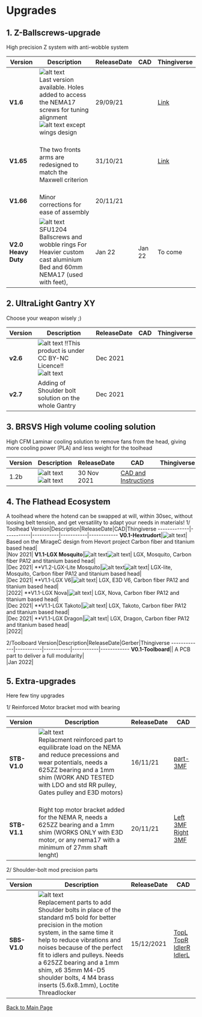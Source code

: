 # Upgrades


## 1. Z-Ballscrews-upgrade
High precision Z system with anti-wobble system 

Version|Description|ReleaseDate|CAD|Thingiverse
-------------|-----------|-----------|-----------|------------
**V1.6**|![alt text](/image/Complete.png)<br> Last version available. Holes added to access the NEMA17 screws for tuning alignment           ![alt text](/image/license.png) except wings design|29/09/21|| [Link](https://www.thingiverse.com/thing:4978199)
**V1.65**|<br> The two fronts arms are redesigned to match the Maxwell criterion |31/10/21|| [Link](https://www.thingiverse.com/thing:4978199)
**V1.66**|<br> Minor corrections for ease of assembly |20/11/21|| 
**V2.0 Heavy Duty**|![alt text](/image/heavy.png)<br> SFU1204 Ballscrews and wobble rings For Heavier custom cast aluminium Bed and 60mm NEMA17 (used with feet),|Jan 22|Jan 22| To come


## 2. UltraLight Gantry XY
Choose your weapon wisely ;)

Version|Description|ReleaseDate|CAD|Thingiverse
-------------|-----------|-----------|-----------|------------
**v2.6**|![alt text](/image/gantry.png) !!This product is under CC BY-NC Licence!! ![alt text](/image/license.png) <br> |Dec 2021|
**v2.7**| Adding of Shoulder bolt solution on the whole Gantry <br> |Dec 2021|



## 3. BRSVS High volume cooling solution
High CFM Laminar cooling solution to remove fans from the head, giving more cooling power (PLA) and less weight for the toolhead

Version|Description|ReleaseDate|CAD|Thingiverse
-------------|-----------|-----------|-----------|------------
1.2b|![alt text](/image/BRSVS1.png) ![alt text](/image/license.png)<br> |30 Nov 2021| [CAD and Instructions](https://github.com/FlorentBroise/RatRig-Upgrades/blob/main/BRSVS.md)

## 4. The Flathead Ecosystem
A toolhead where the hotend can be swapped at will, within 30sec, without loosing belt tension, and get versatility to adapt your needs in materials!
1/ Toolhead
Version|Description|ReleaseDate|CAD|Thingiverse
-------------|-----------|-----------|-----------|------------
**V0.1-Hextrudort**|![alt text](/image/flathead.png)| Based on the MirageC design from Hevort project
Carbon fiber and titanium based head| <br>|Nov 2021|
**V1.1-LGX Mosquito**|![alt text](/image/mosquito.png)![alt text](/image/license.png)| LGX, Mosquito, Carbon fiber PA12 and titanium based head| <br>|Dec 2021|
**V1.2-LGX-Lite Mosquito|![alt text](/image/flathead3.png)![alt text](/image/license.png)| LGX-lite, Mosquito, Carbon fiber PA12 and titanium based head| <br>|Dec 2021|
**V1.1-LGX V6|![alt text](/image/license.png)| LGX, E3D V6, Carbon fiber PA12 and titanium based head| <br>|2022|
**V1.1-LGX Nova|![alt text](/image/nova.png)| LGX, Nova, Carbon fiber PA12 and titanium based head| <br>|Dec 2021|
**V1.1-LGX Takoto|![alt text](/image/takoto.png)| LGX, Takoto, Carbon fiber PA12 and titanium based head| <br>|Dec 2021|
**V1.1-LGX Dragon|![alt text](/image/license.png)| LGX, Dragon, Carbon fiber PA12 and titanium based head| <br>|2022|

2/Toolboard
Version|Description|ReleaseDate|Gerber|Thingiverse
-------------|-----------|-----------|-----------|------------
**V0.1-Toolboard**|| A PCB part to deliver a full modularity| <br>|Jan 2022|

## 5. Extra-upgrades
Here few tiny upgrades

1/ Reinforced Motor bracket mod with bearing

Version|Description|ReleaseDate|CAD
-------------|-----------|-----------|-----------
**STB-V1.0**|![alt text](/image/Bracket.png)<br> Replacment reinforced part to equilibrate load on the NEMA and reduce precessions and wear potentials, needs a 625ZZ bearing and a 1mm shim (WORK AND TESTED with LDO and std RR pulley, Gates pulley and E3D motors)|16/11/21|[part-3MF](https://github.com/FlorentBroise/BRS-Printers-Mod/raw/main/cad/Bracket.3mf)
**STB-V1.1**|<br> Right top motor bracket added for the NEMA R, needs a 625ZZ bearing and a 1mm shim (WORKS ONLY with E3D motor, or any nema17 with a minimum of 27mm shaft lenght)|20/11/21|[Left 3MF](https://github.com/FlorentBroise/BRS-Printers-Mod/raw/main/cad/Bracket.3mf) [Right 3MF](https://github.com/FlorentBroise/BRS-Printers-Mod/raw/main/cad/BracketR.zip)

2/ Shoulder-bolt mod precision parts

Version|Description|ReleaseDate|CAD
-------------|-----------|-----------|-----------
**SBS-V1.0**|![alt text](/image/shoulder.png)<br> Replacement parts to add Shoulder bolts in place of the standard m5 bold for better precision in the motion system, in the same time it help to reduce vibrations and noises because of the perfect fit to idlers and pulleys. Needs a 625ZZ bearing and a 1mm shim, x6 35mm M4-D5 shoulder bolts, 4 M4 brass inserts (5.6x8.1mm), Loctite Threadlocker|15/12/2021 | [TopL](https://github.com/FlorentBroise/BRS-Printers-Mod/raw/main/cad/top-left.zip) [TopR](https://github.com/FlorentBroise/BRS-Printers-Mod/raw/main/cad/top-right-bearing.zip) [IdlerR](https://github.com/FlorentBroise/BRS-Printers-Mod/raw/main/cad/Idler-left.3mf) [IdlerL](https://github.com/FlorentBroise/BRS-Printers-Mod/raw/main/cad/Idler-right.3mf)


[Back to Main Page](/readme.md)

